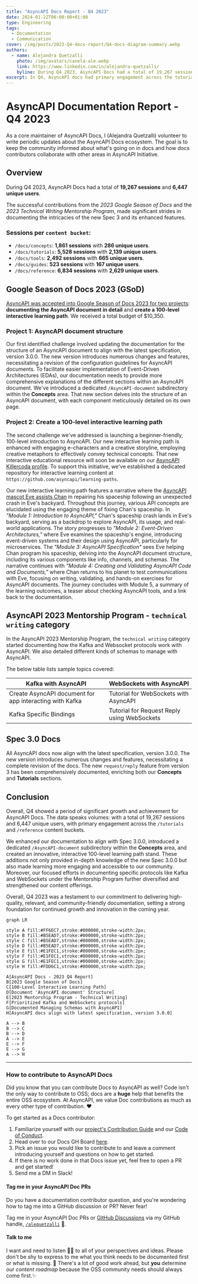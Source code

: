 ```yaml
---
title: "AsyncAPI Docs Report - Q4 2023"
date: 2024-01-22T06:00:00+01:00
type: Engineering
tags:
  - Documentation
  - Communication
cover: /img/posts/2023-Q4-docs-report/Q4-docs-diagram-summary.webp
authors:
  - name: Alejandra Quetzalli
    photo: /img/avatars/canela-ale.webp
    link: https://www.linkedin.com/in/alejandra-quetzalli/
    byline: During Q4 2023, AsyncAPI Docs had a total of 19,267 sessions and 6,447 unique users.
excerpt: In Q4, AsyncAPI docs had primary engagement across the tutorials and reference content buckets. 
---
```


# AsyncAPI Documentation Report - Q4 2023
As a core maintainer of AsyncAPI Docs, I (Alejandra Quetzalli) volunteer to write periodic updates about the AsyncAPI Docs ecosystem. The goal is to keep the community informed about what's going on in docs and how docs contributors collaborate with other areas in AsyncAPI Initiative.

## Overview
During Q4 2023, AsyncAPI Docs had a total of **19,267 sessions** and **6,447 unique users**. 

The successful contributions from the _2023 Google Season of Docs_ and the _2023 Technical Writing Mentorship Program_, made significant strides in documenting the intricacies of the new Spec 3 and its enhanced features.

### Sessions per `content bucket`:
- `/docs/concepts`: **1,861 sessions** with **286 unique users**.
- `/docs/tutorials`: **5,528 sessions** with **2,139 unique users**.
- `/docs/tools`: **2,492 sessions** with **665 unique users**.
- `/docs/guides`: **523 sessions** with **167 unique users**.
- `/docs/reference`: **6,834 sessions** with **2,629 unique users**.

## Google Season of Docs 2023 (GSoD)
[AsyncAPI was accepted into Google Season of Docs 2023 for two projects](https://developers.google.com/season-of-docs/docs/participants): **documenting the AsyncAPI document in detail** and **create a 100-level interactive learning path**. We received a total budget of $10,350.

### Project 1: AsyncAPI document structure 
Our first identified challenge involved updating the documentation for the structure of an AsyncAPI document to align with the latest specification, version 3.0.0. The new version introduces numerous changes and features, necessitating a revision of the configuration guidelines for AsyncAPI documents. To facilitate easier implementation of Event-Driven Architectures (EDAs), our documentation needs to provide more comprehensive explanations of the different sections within an AsyncAPI document. We've introduced a dedicated `/AsyncAPI-document` subdirectory within the **Concepts** area. That new section delves into the structure of an AsyncAPI document, with each component meticulously detailed on its own page.

### Project 2: Create a 100-level interactive learning path
The second challenge we've addressed is launching a beginner-friendly, 100-level introduction to AsyncAPI. Our new interactive learning path is enhanced with engaging e-characters and a creative storyline, employing creative metaphors to effectively convey technical concepts. That new interactive educational resource will soon be available on our [AsyncAPI Killercoda profile](https://killercoda.com/asyncapi/). To support this initiative, we've established a dedicated repository for interactive learning content at `https://github.com/asyncapi/learning-paths`. 

Our new interactive learning path features a narrative where the [AsyncAPI mascot Eve assists Chan](https://github.com/asyncapi/brand/blob/master/illustrations/eve-and-chan/eve-chan-v2.png) in repairing his spaceship following an unexpected crash in Eve's backyard. Throughout this journey, various API concepts are elucidated using the engaging theme of fixing Chan's spaceship. In _"Module 1: Introduction to AsyncAPI,"_ Chan's spaceship crash lands in Eve's backyard, serving as a backdrop to explore AsyncAPI, its usage, and real-world applications. The story progresses to _"Module 2: Event-Driven Architectures,"_ where Eve examines the spaceship's engine, introducing event-driven systems and their design using AsyncAPI, particularly for microservices. The _"Module 3: AsyncAPI Specification"_ sees Eve helping Chan program his spaceship, delving into the AsyncAPI document structure, including its various components like info, channels, and schemas. The narrative continues with _"Module 4: Creating and Validating AsyncAPI Code and Documents,"_ where Chan returns to his planet to test communications with Eve, focusing on writing, validating, and hands-on exercises for AsyncAPI documents. The journey concludes with Module 5, a summary of the learning outcomes, a teaser about checking AsyncAPI tools, and a link back to the documentation.

## AsyncAPI 2023 Mentorship Program - `technical writing` category
In the AsyncAPI 2023 Mentorship Program, the `technical writing` category started documenting how the Kafka and Websocket protocols work with AsyncAPI. We also detailed different kinds of schemas to manage with AsyncAPI. 

The below table lists sample topics covered: 

| **Kafka with AsyncAPI**| **WebSockets with AsyncAPI** |
|------------------------|------------------------------|
| Create AsyncAPI document for app interacting with Kafka   | Tutorial for WebSockets with AsyncAPI   |
| Kafka Specific Bindings | Tutorial for Request Reply using WebSockets    |


## Spec 3.0 Docs
All AsyncAPI docs now align with the latest specification, version 3.0.0. The new version introduces numerous changes and features, necessitating a complete revision of the docs. The new `request/reply` feature from version 3 has been comprehensively documented, enriching both our **Concepts** and **Tutorials** sections.

## Conclusion
Overall, Q4 showed a period of significant growth and achievement for AsyncAPI Docs. The data speaks volumes: with a total of 19,267 sessions and 6,447 unique users, with primary engagement across the `/tutorials` and `/reference` content buckets. 

We enhanced our documentation to align with Spec 3.0.0, introduced a dedicated `/AsyncAPI-document` subdirectory within the **Concepts** area, and created an innovative, interactive 100-level learning path stand. These additions not only provided in-depth knowledge of the new Spec 3.0.0 but also made learning more engaging and accessible to our community. Moreover, our focused efforts in documenting specific protocols like Kafka and WebSockets under the Mentorship Program further diversified and strengthened our content offerings.

Overall, Q4 2023 was a testament to our commitment to delivering high-quality, relevant, and community-friendly documentation, setting a strong foundation for continued growth and innovation in the coming year.

```mermaid
graph LR

style A fill:#FF6EC7,stroke:#000000,stroke-width:2px;
style B fill:#B5EAD7,stroke:#000000,stroke-width:2px;
style C fill:#B5EAD7,stroke:#000000,stroke-width:2px;
style D fill:#B5EAD7,stroke:#000000,stroke-width:2px; 
style E fill:#E1FEC1,stroke:#000000,stroke-width:2px;
style F fill:#E1FEC1,stroke:#000000,stroke-width:2px;
style G fill:#E1FEC1,stroke:#000000,stroke-width:2px;
style H fill:#FDD6C1,stroke:#000000,stroke-width:2px;

A[AsyncAPI Docs - 2023 Q4 Report]
B[2023 Google Season of Docs]
C[100-Level Interactive Learning Path]
D[Document 'AsyncAPI document' Structure]
E[2023 Mentorship Program - Technical Writing]
F[Prioritized Kafka and WebSockets protocols]
G[Documented Managing Schemas with AsyncAPI]
H[AsyncAPI docs align with latest specification, version 3.0.0]

A --> B
B --> C
B --> D
A --> E
E --> F
E --> G
A --> H
```

---

### How to contribute to AsyncAPI Docs
Did you know that you can contribute Docs to AsyncAPI as well? Code isn't the only way to contribute to OSS; docs are a **huge** help that benefits the entire OSS ecosystem. At AsyncAPI, we value Doc contributions as much as every other type of contribution. ❤️

To get started as a Docs contributor:
1. Familiarize yourself with our [project's Contribution Guide](https://github.com/asyncapi/community/blob/master/CONTRIBUTING.md) and our [Code of Conduct](https://github.com/asyncapi/.github/blob/master/CODE_OF_CONDUCT.md).
2. Head over to our Docs GH Board [here](https://github.com/orgs/asyncapi/projects/12).
3. Pick an issue you would like to contribute to and leave a comment introducing yourself and questions on how to get started. 
4. If there is no work done in that Docs issue yet, feel free to open a PR and get started!
5. Send me a DM in Slack! 

#### Tag me in your AsyncAPI Doc PRs
Do you have a documentation contributor question, and you're wondering how to tag me into a GitHub discussion or PR? Never fear!

Tag me in your AsyncAPI Doc PRs or [GitHub Discussions](https://github.com/asyncapi/community/discussions/categories/docs) via my GitHub handle, [`/alequetzalli`](https://github.com/quetzalliwrites) 🐙.

#### Talk to me
I want and need to listen 👂🏽 to all of your perspectives and ideas. Please don't be shy to express to me what you think needs to be documented first or what is missing. 📝 There's a lot of good work ahead, but **you** determine _our content roadmap_ because the OSS community needs should always come first.✨
